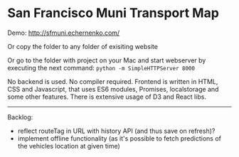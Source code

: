 San Francisco Muni Transport Map
================================
Demo: http://sfmuni.echernenko.com/

Or copy the folder to any folder of exisiting website

Or go to the folder with project on your Mac and start webserver by executing
the next command:
`python -m SimpleHTTPServer 8000`

No backend is used. No compiler required.
Frontend is written in HTML, CSS and Javascript, that uses ES6 modules, Promises,
localstorage and some other features. There is extensive usage of D3 and React
libs.

----------
Backlog:
- reflect routeTag in URL with history API (and thus save on refresh)?
- implement offline functionality (as it's possible to fetch predictions of the
  vehicles location at given time)
